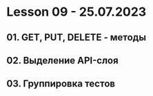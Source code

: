 # Lesson 09 - 25.07.2023

## 01. GET, PUT, DELETE - методы
## 02. Выделение API-слоя
## 03. Группировка тестов